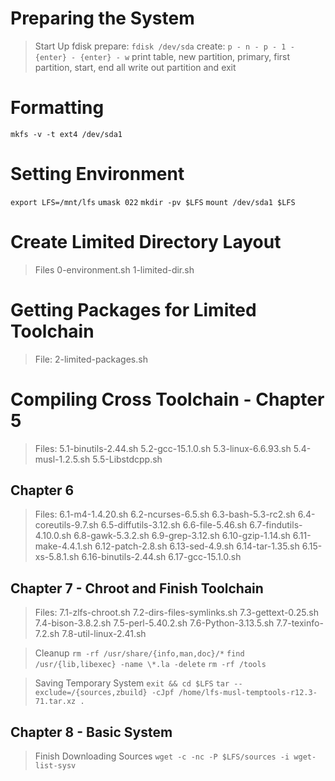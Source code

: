 # Preparing the System

>   Start Up fdisk
prepare: `fdisk /dev/sda`
create: `p - n - p - 1 - {enter} - {enter} - w`
print table, new partition, primary, first partition, start, end all
write out partition and exit

# Formatting
`mkfs -v -t ext4 /dev/sda1`

# Setting Environment
`export LFS=/mnt/lfs`
`umask 022`
`mkdir -pv $LFS`
`mount /dev/sda1 $LFS`

# Create Limited Directory Layout 
>Files
    0-environment.sh
    1-limited-dir.sh

# Getting Packages for Limited Toolchain
>File: 2-limited-packages.sh

# Compiling Cross Toolchain - Chapter 5
>Files: 
    5.1-binutils-2.44.sh
    5.2-gcc-15.1.0.sh
    5.3-linux-6.6.93.sh
    5.4-musl-1.2.5.sh
    5.5-Libstdcpp.sh
    
## Chapter 6
>Files:
    6.1-m4-1.4.20.sh
    6.2-ncurses-6.5.sh
    6.3-bash-5.3-rc2.sh
    6.4-coreutils-9.7.sh
    6.5-diffutils-3.12.sh
    6.6-file-5.46.sh
    6.7-findutils-4.10.0.sh
    6.8-gawk-5.3.2.sh
    6.9-grep-3.12.sh
    6.10-gzip-1.14.sh
    6.11-make-4.4.1.sh
    6.12-patch-2.8.sh
    6.13-sed-4.9.sh
    6.14-tar-1.35.sh
    6.15-xs-5.8.1.sh
    6.16-binutils-2.44.sh
    6.17-gcc-15.1.0.sh
## Chapter 7 - Chroot and Finish Toolchain
>Files:
    7.1-zlfs-chroot.sh
    7.2-dirs-files-symlinks.sh
    7.3-gettext-0.25.sh
    7.4-bison-3.8.2.sh
    7.5-perl-5.40.2.sh
    7.6-Python-3.13.5.sh
    7.7-texinfo-7.2.sh
    7.8-util-linux-2.41.sh
    
>   Cleanup
    `rm -rf /usr/share/{info,man,doc}/*`
    `find /usr/{lib,libexec} -name \*.la -delete`
    `rm -rf /tools`
    
>   Saving Temporary System
    `exit && cd $LFS`
    `tar --exclude=/{sources,zbuild} -cJpf /home/lfs-musl-temptools-r12.3-71.tar.xz .`

## Chapter 8 - Basic System
>   Finish Downloading Sources
    `wget -c -nc -P $LFS/sources -i wget-list-sysv`
    
